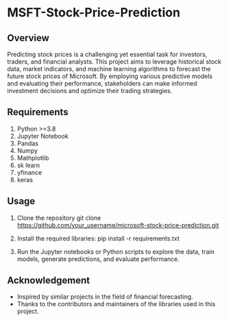 # MSFT-Stock-Price-Prediction
## Overview

Predicting stock prices is a challenging yet essential task for investors, traders, and financial analysts. This project aims to leverage historical stock data, market indicators, and machine learning algorithms to forecast the future stock prices of Microsoft. By employing various predictive models and evaluating their performance, stakeholders can make informed investment decisions and optimize their trading strategies.

## Requirements

1. Python >=3.8
2. Jupyter Notebook
3. Pandas
4. Numpy
5. Mathplotlib
6. sk learn
7. yfinance
8. keras

## Usage

1. Clone the repository
   git clone https://github.com/your_username/microsoft-stock-price-prediction.git
  
2. Install the required libraries:
   pip install -r requirements.txt

3. Run the Jupyter notebooks or Python scripts to explore the data, train models, generate predictions, and evaluate performance.

## Acknowledgement
* Inspired by similar projects in the field of financial forecasting.
* Thanks to the contributors and maintainers of the libraries used in this project.

